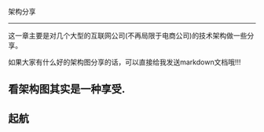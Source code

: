 架构分享
______________

这一章主要是对几个大型的互联网公司(不再局限于电商公司)的技术架构做一些分享。

如果大家有什么好的架构图分享的话，可以直接给我发送markdown文档哦!!!

看架构图其实是一种享受.
----

起航
--------------